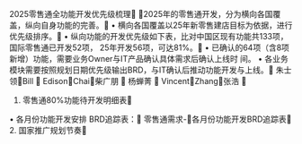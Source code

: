 2025零售通全功能开发优先级梳理
📌2025年的零售通开发，分为横向各国覆盖，纵向⾃⾝功能的完善。
• 横向各国覆盖以25年新零售建店⽬标为依据，进⾏优先级排序。
• 纵向功能的开发优先级如下表，⽐对中国区现有功能共133项，国际零售通已开发52项，
25年开发56项，可达81%。
• 已确认的64项（含8项新增）功能，需要业务Owner与IT产品确认具体需求后确认上线时
间。
• 各业务模块需要按照规划⽇期优先级输出BRD，与IT确认后推动功能开发与上线。
朱⼠领Bill  EdisonChai柴⼴朋  杨蝉菁  VincentZhang张浩 
1. 零售通80%功能待开发明细表








• 各⽉份功能开发安排
BRD追踪表： 零售通需求-各⽉份功能开发BRD追踪表
2. 国家推⼴规划节奏



